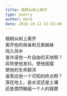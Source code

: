 ```yaml
---  
title: 梧桐从树上离开  
type: poetry  
author: Herb  
date: 2016-10-12 22:33:40    
---  
```

梧桐从树上离开  
离开他的母亲和兄弟姊妹  
闯入风中    
谁许诺他一片自由的天地啊？  
风吹使他发抖，使他摇摆  
使他的生命颠沛    
谁答应他一个可知的终点啊？  
落在地上，是水泥还是土壤  
还是偶然触碰一个人的肩膀